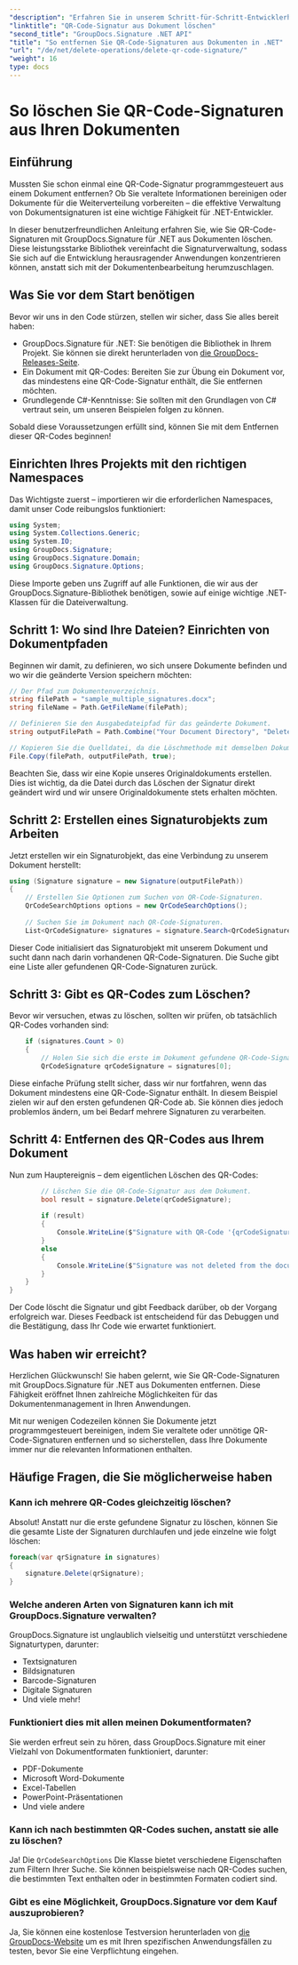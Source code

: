 ```yaml
---
"description": "Erfahren Sie in unserem Schritt-für-Schritt-Entwicklerhandbuch, wie Sie mit GroupDocs.Signature für .NET ganz einfach QR-Code-Signaturen aus Ihren Dokumenten löschen."
"linktitle": "QR-Code-Signatur aus Dokument löschen"
"second_title": "GroupDocs.Signature .NET API"
"title": "So entfernen Sie QR-Code-Signaturen aus Dokumenten in .NET"
"url": "/de/net/delete-operations/delete-qr-code-signature/"
"weight": 16
type: docs
---
```

# So löschen Sie QR-Code-Signaturen aus Ihren Dokumenten

## Einführung

Mussten Sie schon einmal eine QR-Code-Signatur programmgesteuert aus einem Dokument entfernen? Ob Sie veraltete Informationen bereinigen oder Dokumente für die Weiterverteilung vorbereiten – die effektive Verwaltung von Dokumentsignaturen ist eine wichtige Fähigkeit für .NET-Entwickler.

In dieser benutzerfreundlichen Anleitung erfahren Sie, wie Sie QR-Code-Signaturen mit GroupDocs.Signature für .NET aus Dokumenten löschen. Diese leistungsstarke Bibliothek vereinfacht die Signaturverwaltung, sodass Sie sich auf die Entwicklung herausragender Anwendungen konzentrieren können, anstatt sich mit der Dokumentenbearbeitung herumzuschlagen.

## Was Sie vor dem Start benötigen

Bevor wir uns in den Code stürzen, stellen wir sicher, dass Sie alles bereit haben:

- GroupDocs.Signature für .NET: Sie benötigen die Bibliothek in Ihrem Projekt. Sie können sie direkt herunterladen von [die GroupDocs-Releases-Seite](https://releases.groupdocs.com/signature/net/).
- Ein Dokument mit QR-Codes: Bereiten Sie zur Übung ein Dokument vor, das mindestens eine QR-Code-Signatur enthält, die Sie entfernen möchten.
- Grundlegende C#-Kenntnisse: Sie sollten mit den Grundlagen von C# vertraut sein, um unseren Beispielen folgen zu können.

Sobald diese Voraussetzungen erfüllt sind, können Sie mit dem Entfernen dieser QR-Codes beginnen!

## Einrichten Ihres Projekts mit den richtigen Namespaces

Das Wichtigste zuerst – importieren wir die erforderlichen Namespaces, damit unser Code reibungslos funktioniert:

```csharp
using System;
using System.Collections.Generic;
using System.IO;
using GroupDocs.Signature;
using GroupDocs.Signature.Domain;
using GroupDocs.Signature.Options;
```

Diese Importe geben uns Zugriff auf alle Funktionen, die wir aus der GroupDocs.Signature-Bibliothek benötigen, sowie auf einige wichtige .NET-Klassen für die Dateiverwaltung.

## Schritt 1: Wo sind Ihre Dateien? Einrichten von Dokumentpfaden

Beginnen wir damit, zu definieren, wo sich unsere Dokumente befinden und wo wir die geänderte Version speichern möchten:

```csharp
// Der Pfad zum Dokumentenverzeichnis.
string filePath = "sample_multiple_signatures.docx";
string fileName = Path.GetFileName(filePath);

// Definieren Sie den Ausgabedateipfad für das geänderte Dokument.
string outputFilePath = Path.Combine("Your Document Directory", "DeleteQRCode", fileName);

// Kopieren Sie die Quelldatei, da die Löschmethode mit demselben Dokument funktioniert.
File.Copy(filePath, outputFilePath, true);
```

Beachten Sie, dass wir eine Kopie unseres Originaldokuments erstellen. Dies ist wichtig, da die Datei durch das Löschen der Signatur direkt geändert wird und wir unsere Originaldokumente stets erhalten möchten.

## Schritt 2: Erstellen eines Signaturobjekts zum Arbeiten

Jetzt erstellen wir ein Signaturobjekt, das eine Verbindung zu unserem Dokument herstellt:

```csharp
using (Signature signature = new Signature(outputFilePath))
{
    // Erstellen Sie Optionen zum Suchen von QR-Code-Signaturen.
    QrCodeSearchOptions options = new QrCodeSearchOptions();
    
    // Suchen Sie im Dokument nach QR-Code-Signaturen.
    List<QrCodeSignature> signatures = signature.Search<QrCodeSignature>(options);
```

Dieser Code initialisiert das Signaturobjekt mit unserem Dokument und sucht dann nach darin vorhandenen QR-Code-Signaturen. Die Suche gibt eine Liste aller gefundenen QR-Code-Signaturen zurück.

## Schritt 3: Gibt es QR-Codes zum Löschen?

Bevor wir versuchen, etwas zu löschen, sollten wir prüfen, ob tatsächlich QR-Codes vorhanden sind:

```csharp
    if (signatures.Count > 0)
    {
        // Holen Sie sich die erste im Dokument gefundene QR-Code-Signatur.
        QrCodeSignature qrCodeSignature = signatures[0];
```

Diese einfache Prüfung stellt sicher, dass wir nur fortfahren, wenn das Dokument mindestens eine QR-Code-Signatur enthält. In diesem Beispiel zielen wir auf den ersten gefundenen QR-Code ab. Sie können dies jedoch problemlos ändern, um bei Bedarf mehrere Signaturen zu verarbeiten.

## Schritt 4: Entfernen des QR-Codes aus Ihrem Dokument

Nun zum Hauptereignis – dem eigentlichen Löschen des QR-Codes:

```csharp
        // Löschen Sie die QR-Code-Signatur aus dem Dokument.
        bool result = signature.Delete(qrCodeSignature);
        
        if (result)
        {
            Console.WriteLine($"Signature with QR-Code '{qrCodeSignature.Text}' and encode type '{qrCodeSignature.EncodeType.TypeName}' was deleted from document ['{fileName}'].");
        }
        else
        {
            Console.WriteLine($"Signature was not deleted from the document! Signature with QR-Code '{qrCodeSignature.Text}' and encode type '{qrCodeSignature.EncodeType.TypeName}' was not found!");
        }
    }
}
```

Der Code löscht die Signatur und gibt Feedback darüber, ob der Vorgang erfolgreich war. Dieses Feedback ist entscheidend für das Debuggen und die Bestätigung, dass Ihr Code wie erwartet funktioniert.

## Was haben wir erreicht?

Herzlichen Glückwunsch! Sie haben gelernt, wie Sie QR-Code-Signaturen mit GroupDocs.Signature für .NET aus Dokumenten entfernen. Diese Fähigkeit eröffnet Ihnen zahlreiche Möglichkeiten für das Dokumentenmanagement in Ihren Anwendungen.

Mit nur wenigen Codezeilen können Sie Dokumente jetzt programmgesteuert bereinigen, indem Sie veraltete oder unnötige QR-Code-Signaturen entfernen und so sicherstellen, dass Ihre Dokumente immer nur die relevanten Informationen enthalten.

## Häufige Fragen, die Sie möglicherweise haben

### Kann ich mehrere QR-Codes gleichzeitig löschen?

Absolut! Anstatt nur die erste gefundene Signatur zu löschen, können Sie die gesamte Liste der Signaturen durchlaufen und jede einzelne wie folgt löschen:

```csharp
foreach(var qrSignature in signatures)
{
    signature.Delete(qrSignature);
}
```

### Welche anderen Arten von Signaturen kann ich mit GroupDocs.Signature verwalten?

GroupDocs.Signature ist unglaublich vielseitig und unterstützt verschiedene Signaturtypen, darunter:
- Textsignaturen
- Bildsignaturen
- Barcode-Signaturen
- Digitale Signaturen
- Und viele mehr!

### Funktioniert dies mit allen meinen Dokumentformaten?

Sie werden erfreut sein zu hören, dass GroupDocs.Signature mit einer Vielzahl von Dokumentformaten funktioniert, darunter:
- PDF-Dokumente
- Microsoft Word-Dokumente
- Excel-Tabellen
- PowerPoint-Präsentationen
- Und viele andere

### Kann ich nach bestimmten QR-Codes suchen, anstatt sie alle zu löschen?

Ja! Die `QrCodeSearchOptions` Die Klasse bietet verschiedene Eigenschaften zum Filtern Ihrer Suche. Sie können beispielsweise nach QR-Codes suchen, die bestimmten Text enthalten oder in bestimmten Formaten codiert sind.

### Gibt es eine Möglichkeit, GroupDocs.Signature vor dem Kauf auszuprobieren?

Ja, Sie können eine kostenlose Testversion herunterladen von [die GroupDocs-Website](https://releases.groupdocs.com/) um es mit Ihren spezifischen Anwendungsfällen zu testen, bevor Sie eine Verpflichtung eingehen.